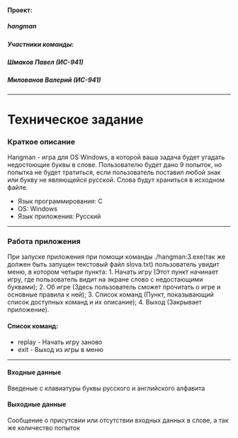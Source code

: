 #### Проект:
##### hangman
##### Участники команды:
##### Шмаков Павел (ИС-941)
##### Милованов Валерий (ИС-941)
---
# Техническое задание
### Краткое описание

Hangman - игра для OS Windows, в которой ваша задача будет угадать недостоющие буквы в слове. Пользователю будет дано 9 попыток, но попытка не будет тратиться, если пользователь поставил любой знак или букву не являющейся русской. Слова будут храниться в исходном файле. 
* Язык программирования: C
* OS: Windows
* Язык приложения: Русский

---
### Работа приложения
При запуске приложения при помощи команды ./hangman:3.exe(так же должен быть запущен текстовый файл slova.txt) пользователь увидит меню, в котором четыри пункта: 1. Начать игру (Этот пункт начинает игру, где пользователь видит на экране слово с недостающими буквами);  2. Об игре (Здесь пользователь сможет прочитать о игре и основные правила к ней); 3. Список команд (Пункт, показывающий список доступных команд и их описание); 4. Выход (Закрывает приложение).

#### Список команд:
 * replay - Начать игру заново
 * exit - Выход из игры в меню
---
#### Входные данные
Введеные с клавиатуры буквы русского и английского алфавита
#### Выходные данные
Сообщение о присутсвии или отсутствии входных данных в слове, а так же количество попыток
